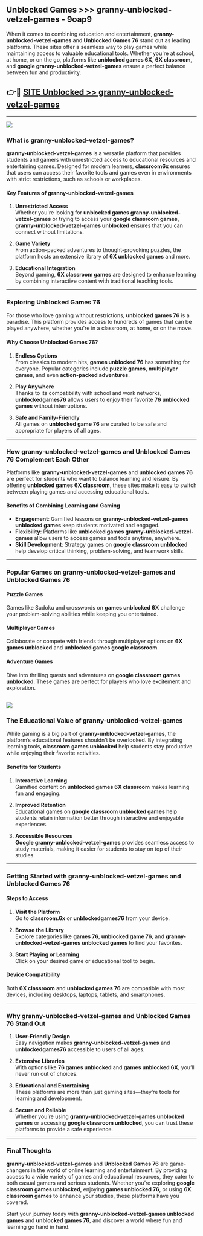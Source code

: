## Unblocked Games >>> granny-unblocked-vetzel-games - 9oap9 

When it comes to combining education and entertainment, **granny-unblocked-vetzel-games** and **Unblocked Games 76** stand out as leading platforms. These sites offer a seamless way to play games while maintaining access to valuable educational tools. Whether you're at school, at home, or on the go, platforms like **unblocked games 6X**, **6X classroom**, and **google granny-unblocked-vetzel-games** ensure a perfect balance between fun and productivity.
## 👉🔴 [SITE Unblocked >> granny-unblocked-vetzel-games](https://unblockedgames.edu.pl?title=granny-unblocked-vetzel-games&ref=22JU)
---
<a href="https://unblockedgames.edu.pl?title=granny-unblocked-vetzel-games&ref=22JU/"><img src="https://github.com/user-attachments/assets/438f12ca-57a4-47a3-8ead-c64da593a1e5"/></a>
### What is granny-unblocked-vetzel-games?  

**granny-unblocked-vetzel-games** is a versatile platform that provides students and gamers with unrestricted access to educational resources and entertaining games. Designed for modern learners, **classroom6x** ensures that users can access their favorite tools and games even in environments with strict restrictions, such as schools or workplaces.  

#### Key Features of granny-unblocked-vetzel-games  

1. **Unrestricted Access**  
   Whether you're looking for **unblocked games granny-unblocked-vetzel-games** or trying to access your **google classroom games**, **granny-unblocked-vetzel-games unblocked** ensures that you can connect without limitations.  

2. **Game Variety**  
   From action-packed adventures to thought-provoking puzzles, the platform hosts an extensive library of **6X unblocked games** and more.  

3. **Educational Integration**  
   Beyond gaming, **6X classroom games** are designed to enhance learning by combining interactive content with traditional teaching tools.  



---

### Exploring Unblocked Games 76  

For those who love gaming without restrictions, **unblocked games 76** is a paradise. This platform provides access to hundreds of games that can be played anywhere, whether you're in a classroom, at home, or on the move.  

#### Why Choose Unblocked Games 76?  

1. **Endless Options**  
   From classics to modern hits, **games unblocked 76** has something for everyone. Popular categories include **puzzle games**, **multiplayer games**, and even **action-packed adventures**.  

2. **Play Anywhere**  
   Thanks to its compatibility with school and work networks, **unblockedgames76** allows users to enjoy their favorite **76 unblocked games** without interruptions.  

3. **Safe and Family-Friendly**  
   All games on **unblocked game 76** are curated to be safe and appropriate for players of all ages.  

---

### How granny-unblocked-vetzel-games and Unblocked Games 76 Complement Each Other  

Platforms like **granny-unblocked-vetzel-games** and **unblocked games 76** are perfect for students who want to balance learning and leisure. By offering **unblocked games 6X classroom**, these sites make it easy to switch between playing games and accessing educational tools.  

#### Benefits of Combining Learning and Gaming  

- **Engagement**: Gamified lessons on **granny-unblocked-vetzel-games unblocked games** keep students motivated and engaged.  
- **Flexibility**: Platforms like **unblocked games granny-unblocked-vetzel-games** allow users to access games and tools anytime, anywhere.  
- **Skill Development**: Strategy games on **google classroom unblocked** help develop critical thinking, problem-solving, and teamwork skills.  

---

### Popular Games on granny-unblocked-vetzel-games and Unblocked Games 76  

#### Puzzle Games  

Games like Sudoku and crosswords on **games unblocked 6X** challenge your problem-solving abilities while keeping you entertained.  

#### Multiplayer Games  

Collaborate or compete with friends through multiplayer options on **6X games unblocked** and **unblocked games google classroom**.  

#### Adventure Games  

Dive into thrilling quests and adventures on **google classroom games unblocked**. These games are perfect for players who love excitement and exploration.  

<a href="http://download.freeplayer.one?title=granny-unblocked-vetzel-games&ref=23D/"><img src="https://github.com/user-attachments/assets/fe0c3e91-c8e1-489c-acf0-e2f614c12fb8"/></a>
---

### The Educational Value of granny-unblocked-vetzel-games  

While gaming is a big part of **granny-unblocked-vetzel-games**, the platform’s educational features shouldn’t be overlooked. By integrating learning tools, **classroom games unblocked** help students stay productive while enjoying their favorite activities.  

#### Benefits for Students  

1. **Interactive Learning**  
   Gamified content on **unblocked games 6X classroom** makes learning fun and engaging.  

2. **Improved Retention**  
   Educational games on **google classroom unblocked games** help students retain information better through interactive and enjoyable experiences.  

3. **Accessible Resources**  
   **Google granny-unblocked-vetzel-games** provides seamless access to study materials, making it easier for students to stay on top of their studies.  

---

### Getting Started with granny-unblocked-vetzel-games and Unblocked Games 76  

#### Steps to Access  

1. **Visit the Platform**  
   Go to **classroom.6x** or **unblockedgames76** from your device.  

2. **Browse the Library**  
   Explore categories like **games 76**, **unblocked game 76**, and **granny-unblocked-vetzel-games unblocked games** to find your favorites.  

3. **Start Playing or Learning**  
   Click on your desired game or educational tool to begin.  

#### Device Compatibility  

Both **6X classroom** and **unblocked games 76** are compatible with most devices, including desktops, laptops, tablets, and smartphones.  

---

### Why granny-unblocked-vetzel-games and Unblocked Games 76 Stand Out  

1. **User-Friendly Design**  
   Easy navigation makes **granny-unblocked-vetzel-games** and **unblockedgames76** accessible to users of all ages.  

2. **Extensive Libraries**  
   With options like **76 games unblocked** and **games unblocked 6X**, you’ll never run out of choices.  

3. **Educational and Entertaining**  
   These platforms are more than just gaming sites—they’re tools for learning and development.  

4. **Secure and Reliable**  
   Whether you’re using **granny-unblocked-vetzel-games unblocked games** or accessing **google classroom unblocked**, you can trust these platforms to provide a safe experience.  

---

### Final Thoughts  

**granny-unblocked-vetzel-games** and **Unblocked Games 76** are game-changers in the world of online learning and entertainment. By providing access to a wide variety of games and educational resources, they cater to both casual gamers and serious students. Whether you’re exploring **google classroom games unblocked**, enjoying **games unblocked 76**, or using **6X classroom games** to enhance your studies, these platforms have you covered.  

Start your journey today with **granny-unblocked-vetzel-games unblocked games** and **unblocked games 76**, and discover a world where fun and learning go hand in hand.  